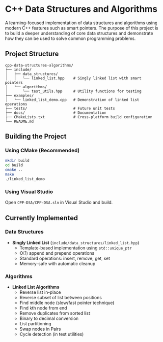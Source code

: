# C++ Data Structures and Algorithms

A learning-focused implementation of data structures and algorithms using modern C++ features such as smart pointers.
The purpose of this project is to build a deeper understanding of core data structures and demonstrate how they can be used to solve common programming problems.

## Project Structure

```
cpp-data-structures-algorithms/
├── include/
│   ├── data_structures/
│   │   └── linked_list.hpp    # Singly linked list with smart pointers
│   └── algorithms/
│       └── test_utils.hpp     # Utility functions for testing
├── examples/
│   └── linked_list_demo.cpp   # Demonstration of linked list operations
├── tests/                     # Future unit tests
├── docs/                      # Documentation
├── CMakeLists.txt             # Cross-platform build configuration
└── README.md
```

## Building the Project

### Using CMake (Recommended)
```bash
mkdir build
cd build
cmake ..
make
./linked_list_demo
```

### Using Visual Studio
Open `CPP-DSA/CPP-DSA.sln` in Visual Studio and build.

## Currently Implemented

### Data Structures
- **Singly Linked List** (`include/data_structures/linked_list.hpp`)
  - Template-based implementation using `std::unique_ptr`
  - O(1) append and prepend operations
  - Standard operations: insert, remove, get, set
  - Memory-safe with automatic cleanup

### Algorithms
- **Linked List Algorithms**
  - Reverse list in-place
  - Reverse subset of list between positions
  - Find middle node (slow/fast pointer technique)
  - Find kth node from end
  - Remove duplicates from sorted list
  - Binary to decimal conversion
  - List partitioning
  - Swap nodes in Pairs
  - Cycle detection (in test utilities)
